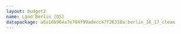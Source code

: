 ```yaml
---
layout: budget2
name: Land Berlin [OS]
datapackage: a6a16b964a7e784f99adecc47f26318a:berlin_16_17_clean
---
```



